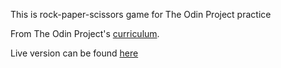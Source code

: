 This is rock-paper-scissors game for The Odin Project practice

From The Odin Project's [curriculum](https://www.theodinproject.com/courses/web-development-101/lessons/rock-paper-scissors). 

Live version can be found [here](https://hamohuh.github.io/rock_paper_scissors)